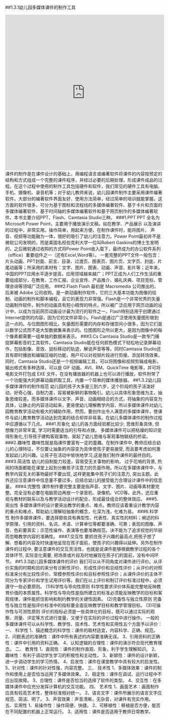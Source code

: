 ##1.3.1幼儿园多媒体课件的制作工具
<iframe height=498 width=510 src='http://player.youku.com/embed/XMzMyMTg2MDI5Mg==' frameborder=0 'allowfullscreen'></iframe>
课件的制作是在课件设计的基础上，用编程语言或编著软件将课件的内容按预定的结构和方式组成一个完整的课件程序，并经过必要的后期处理，形成课件成品的过程。在这个过程中使用的制作工具包括硬件和软件，我们常见的硬件工具有电脑、手机、摄像机、录音机等；对于幼儿教师来说，幼儿园课件制作主要采用课件编著软件。大部分的编著软件界面友好、使用方法简单，经过简单的培训就能掌握。这方面的软件很多，可分为基于图标和流程线的多媒体编著软件、基于卡片和页面的多媒体编著软件、基于时间轴的多媒体编著软件和基于网页制作的多媒体编著软件。本书主要介绍PPT、Flash、Camtasia Studio三种。
###1.PPT
PPT 全名为 Microsoft Power Point，主要用于播放演示文稿，如在教学、产品展示
以及演讲的过程中，非常实用。操作简单，用起来方便。在制作课件时，能将图片、
声音、视频等功能融为一体，很好的吸引了幼儿的注意力。Power Point最初并不是微软公司发明的，而是美国名校伯克利大学一位叫Robert Gaskins的博士生发明的，之后微软通过收购的方式将Power Point收入麾下，最终成为的办公软件系列（office）重要组件之一（还有Excel,Word等）。
一套完整的PPT文件一般包含：片头动画、PPT封面、前言、目录、过渡页、图表页、图片页、文字页、封底、片尾动画等；所采用的素材有：文字、图片、图表、动画、声音、影片等；近年来，中国的PPT应用水平逐步提高，应用领域越来越广；PPT正成为人们工作生活的重要组成部分，在教育、工作汇报、企业宣传、产品推介、婚礼庆典、项目竞标、管理咨询等领域广泛应用。
###2.Flash
Flash 最初是 Macromedia 公司推出的，后来被 Adobe 公司收购。是一款动画制作软件，它的三大基本功能为图像的绘制、动画的制作和脚本编程，且它的表现力非常强。Flash是一个非常优秀的矢量动画制作软件，制作的动画具有短小精悍的特点，所以被广泛应用于网页动画的设计中，以成为当前网页动画设计最为流行的软件之一。Flash特别适用于创建通过Internet提供的内容，因为它的文件非常小。Flash是通过广泛使用矢量图形做到这一点的。与位图图形相比，矢量图形需要的内存和存储空间小很多，因为它们是以数学公式而不是大型数据集来表示的。位图图形之所以更大，是因为图像中的每个像素都需要一组单独的数据来表示。
###3.Cs
Camtasia Studio是一款专门捕捉屏幕影音的工具软件。Camtasia Studio能在任何颜色模式下轻松地记录屏幕动作，包括影像、音效、鼠标移动的轨迹，解说声音等等。同时Camtasia Studio还具有即时播放和编辑压缩的功能，用户可以对视频片段进行剪接、添加转场效果。同时，Camtasia Studio还是一个视频编辑工具，可以将图像和视频剪辑成电影，输出格式有多种选择，可以是 GIF 动画、AVI、RM、QuickTime 电影等，并可将电影文件打包成 EXE 文件，在没有播放器的机器上也可以进行播放，软件附带了一个功能强大的屏幕动画抓取工具，内置一个简单的媒体播放器。
##1.3.2幼儿园多媒体课件的制作规范
幼儿园的孩子大多是三到六岁，这个阶段的孩子活泼好动，好奇心强，自制力差，容易被新鲜的事物吸引。幼儿以具体形象思维为主，抽象思维较差。而多媒体课件以文字、声音、动画相结合的方式，将抽象的内容变为具体，让静止的内容活动起来，更易使幼儿理解教学内容，所以多媒体课件对幼儿园教育教学活动有极大的辅助作用，然而，要创作出令人满意的多媒体课件，使课件与幼儿教育教学活动达到完美的结合却并非易事。在幼儿多媒体课件的制作过程中应遵循以下几点。
###1.形象化
幼儿的各方面经验都比较少, 思维形象具体, 但想像力非常丰富, 学习时需要适当的引导和点拨。 多媒体课件可以把枯燥的知识变得形象化,引导孩子建构客观事物，架起了幼儿思维与客观事物联结的桥梁。
###2.趣味性
趣味性就是指课件要富有一定的童趣。在制作课件中, 教师应结合幼儿的心理特征，不仅要让抽象的内容变为具体使孩子更易接受, 而且要考虑如何激发起幼儿的兴趣。让孩子在活动中愉快地学习,这是我们制作课件的最终目的。
###3.简洁性
幼儿的自制能力较差，容易受无关事物的影响， 过于花哨的背景, 热闹的场面都能在课堂上起到分散孩子注意力的负面作用。所以在多媒体课件中，与教学内容无关的事物最好不要出现, 这样更能集中孩子们的注意力, 突出主题。此外还应注意课件中信息量不要过多，应结合幼儿的接受能力合理设计课件中的信息量。
###4.完整性
课件制作要完整主要是指声音、文字、图片、动画等素材要完整。完全没有必要在电脑旁边再放一个录音机、录像机、VCD等。此外，还应重视与教材的联系以及与教学活动设计的配合，形成最佳组合的整体效应。
###5.突出性
多媒体课件的设计要突出教学的重点、难点。教师应该着重设计教学内容的重点和难点，帮助幼儿理解较抽象的概念，化深为浅，化难为易。
###6.科学性
制作多媒体课件，要选择那些具有典型性、代表性、真实性的材料；阐述的科学原理，引用的资料、名词、术语、计算单位等都要准确、可靠；表现的图像、声音、色彩要真实；示范性操作、表演等也要准确规范。决不能为了追求视觉的华丽而忽略教学内容的准确性。
###7.交互性
要抓住孩子兴趣的最高点,把孩子想了解、想看的内容及时快速地呈现在孩子面前，使孩子的兴趣得以延伸。另外在制作课件的过程中, 要注意课件的交互灵活性，也就是说课件能够根据教学过程的各个具体环节, 实际变化需要, 把场景或片段及时地展现在孩子们的面前，没有中间环节。
##1.3.3幼儿园多媒体课件的评价
我们可以从不同角度对课件进行评价。从评价实施的时期和目的来分有诊断性评价、形成性评价和总结性评价；从评价的对照标准来分有比较性评价、常模参照性评价和目标参照性评价；从课件评价的主体不同分为专家评价和学生试用评价等。我们在以上评价和制订评价标准过程中，必须遵守一些必要原则。
(1)科学性与导向性原则
科学性要求评价体系能完整地反映教育价值的本质属性。科学性与导向性是指所建立的标准必须能反映教学的目标和客观规律，课件能抓住影响和制约教学的关键性因素。
(2)完备性与独立性原则
完备性与独立性是指评价标准中的指标要全面反映教学目标和教学管理目标。 
(3)可操作性与可测性原则 
评价的指标必须是一些具体化的目标，既可以通过实际的观察、测量、评定等方式进行度量，又便于在实际的评价过程中进行操作。
一般的多媒体课件可以从科学性、教学性、技术性、艺术性和实用性五个方面予以评价：
一、 科学性
1、描述概念的科学性：课件的取材适宜，内容科学、正确、规范。
2、问题表述的准确性：课件中所有表述的内容要准确无误。
3、引用资料的正确性：课件中引用的资料正确。
4、认知逻辑的合理性：课件的演示符合现代教育理念。
二、 教育性
1、直观性：课件的制作直观、形象，利于学生理解知识。
2、趣味性：有利于调动学生学习的积极性和主动性。
3、新颖性：课件的设计新颖，进一步调动学生的学习热情。
4、启发性：课件在课堂教学中具有较大的启发性。
5、针对性：课件的针对性强，内容完整。
三、 技术性
1、多媒体效果：课件的制作和使用上是否恰当运用了多媒体效果。
2、稳定性：课件在调试、运行过程中不应出现故障。
3、合理性：课件是否恰当的选择了软件的类型。
4、交互性：在多媒体课件中应充分发挥计算机的交互功能。
四、 艺术性
1、画面艺术：画面制作应具有较高艺术性，整体标准相对统一。
2、语言文字：课件所展示的语言文字应规范、简洁、明了。
3、声音效果：声音清晰，无杂音，对课件有充实作用。
五、实用性
1、易操作性：操作简便、快捷。
2、可移植性：移植是否方便，能否在不同配置的机器上正常运行。
3、适用性：课件是否适用于教师日常教学。

